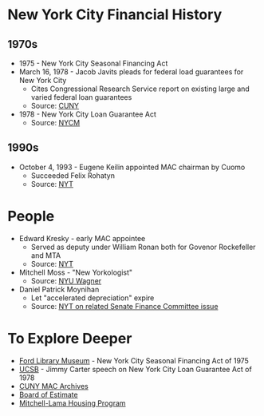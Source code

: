# New York City Financial History

## 1970s

- 1975 - New York City Seasonal Financing Act
- March 16, 1978 - Jacob Javits pleads for federal load guarantees for New York City
  - Cites Congressional Research Service report on existing large and varied federal loan guarantees
  - Source: [CUNY](http://www.baruch.cuny.edu/library/alumni/online_exhibits/amfl/mac/pdf_files/Legislation_Federal/1977-78-1.pdf)
- 1978 - New York City Loan Guarantee Act
  - Source: [NYCM](http://www.nyc.gov/html/records/pdf/executive_orders/1978EO026.PDF)

## 1990s

- October 4, 1993 - Eugene Keilin appointed MAC chairman by Cuomo
  - Succeeded Felix Rohatyn
  - Source: [NYT](http://www.nytimes.com/1993/10/05/nyregion/cuomo-picks-investment-banker-for-municipal-assistance-post.html)
  
# People

- Edward Kresky - early MAC appointee
  - Served as deputy under William Ronan both for Govenor Rockefeller and MTA
  - Source: [NYT](http://www.nytimes.com/2013/01/31/nyregion/edward-m-kresky-88-calmed-fiscal-panic.html)
- Mitchell Moss - "New Yorkologist"
  - Source: [NYU Wagner](https://wagner.nyu.edu/community/faculty/mitchell-l-moss)
- Daniel Patrick Moynihan
  - Let "accelerated depreciation" expire
  - Source: [NYT on related Senate Finance Committee issue](http://www.nytimes.com/1984/03/19/business/senate-s-real-estate-tax-blow.html)

# To Explore Deeper

- [Ford Library Museum](https://www.fordlibrarymuseum.gov/library/document/0055/1669138.pdf) - New York City Seasonal Financing Act of 1975
- [UCSB](http://www.presidency.ucsb.edu/ws/?pid=31164) - Jimmy Carter speech on New York City Loan Guarantee Act of 1978
- [CUNY MAC Archives](http://www.baruch.cuny.edu/library/alumni/online_exhibits/amfl/mac/S12_MAC.html)
- [Board of Estimate](https://en.wikipedia.org/wiki/New_York_City_Board_of_Estimate)
- [Mitchell-Lama Housing Program](http://www.mitchell-lama.org/history.html)
